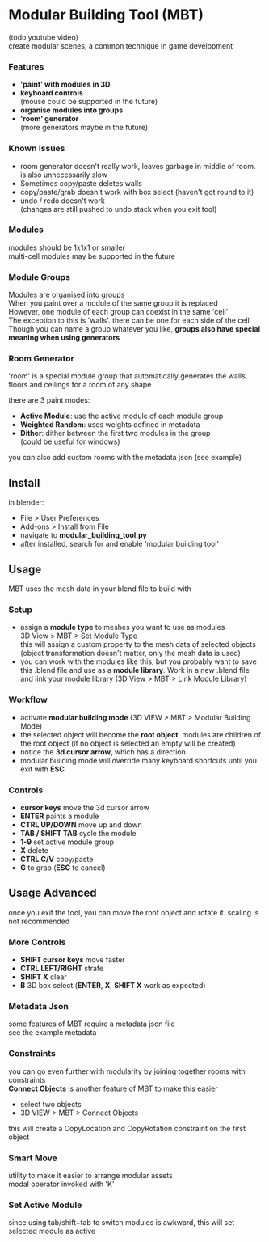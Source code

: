 # Modular Building Tool (MBT)
(todo youtube video)  
create modular scenes, a common technique in game development
### Features
* __'paint' with modules in 3D__
* __keyboard controls__  
(mouse could be supported in the future) 
* __organise modules into groups__
* __'room' generator__  
(more generators maybe in the future)
### Known Issues
* room generator doesn't really work, leaves garbage in middle of room.  
is also unnecessarily slow
* Sometimes copy/paste deletes walls
* copy/paste/grab doesn't work with box select (haven't got round to it)  
* undo / redo doesn't work  
(changes are still pushed to undo stack when you exit tool)
### Modules
modules should be 1x1x1 or smaller  
multi-cell modules may be supported in the future
### Module Groups
Modules are organised into groups  
When you paint over a module of the same group it is replaced  
However, one module of each group can coexist in the same 'cell'  
The exception to this is 'walls'. there can be one for each side of the cell  
Though you can name a group whatever you like, __groups also have special meaning when using generators__
### Room Generator
'room' is a special module group that automatically generates the walls, floors and ceilings for a room of any shape  

there are 3 paint modes:
* __Active Module__: use the active module of each module group
* __Weighted Random__: uses weights defined in metadata
* __Dither__: dither between the first two modules in the group  
(could be useful for windows) 

you can also add custom rooms with the metadata json (see example)
## Install
in blender:
* File > User Preferences
* Add-ons > Install from File
* navigate to __modular_building_tool.py__
* after installed, search for and enable 'modular building tool'
## Usage
MBT uses the mesh data in your blend file to build with    
### Setup
* assign a __module type__ to meshes you want to use as modules  
3D View > MBT > Set Module Type  
this will assign a custom property to the mesh data of selected objects  
(object transformation doesn't matter, only the mesh data is used)
* you can work with the modules like this, but you probably want to save this .blend file and use as a __module library__.
Work in a new .blend file and link your module library (3D View > MBT > Link Module Library)
### Workflow
* activate __modular building mode__ (3D VIEW > MBT > Modular Building Mode)
* the selected object will become the __root object__. modules are children of the root object
(if no object is selected an empty will be created)
* notice the __3d cursor arrow__, which has a direction
* modular building mode will override many keyboard shortcuts until you exit with __ESC__
### Controls
* __cursor keys__ move the 3d cursor arrow
* __ENTER__ paints a module
* __CTRL UP/DOWN__ move up and down
* __TAB / SHIFT TAB__ cycle the module
* __1-9__ set active module group
* __X__ delete
* __CTRL C/V__ copy/paste
* __G__ to grab (__ESC__ to cancel)
## Usage Advanced
once you exit the tool, you can move the root object and rotate it. scaling is not recommended
### More Controls
* __SHIFT cursor keys__ move faster
* __CTRL LEFT/RIGHT__ strafe
* __SHIFT X__ clear
* __B__ 3D box select (__ENTER__, __X__, __SHIFT X__ work as expected)
### Metadata Json
some features of MBT require a metadata json file  
see the example metadata  
### Constraints
you can go even further with modularity by joining together rooms with constraints    
__Connect Objects__ is another feature of MBT to make this easier  
* select two objects
* 3D VIEW > MBT > Connect Objects

this will create a CopyLocation and CopyRotation constraint on the first object
### Smart Move
utility to make it easier to arrange modular assets  
modal operator invoked with 'K'
### Set Active Module
since using tab/shift+tab to switch modules is awkward, 
this will set selected module as active